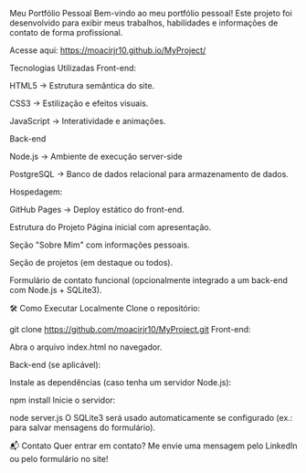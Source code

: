 Meu Portfólio Pessoal
Bem-vindo ao meu portfólio pessoal! Este projeto foi desenvolvido para exibir meus trabalhos, habilidades e informações de contato de forma profissional.

Acesse aqui: https://moacirjr10.github.io/MyProject/

Tecnologias Utilizadas
Front-end:

HTML5 → Estrutura semântica do site.

CSS3 → Estilização e efeitos visuais.

JavaScript → Interatividade e animações.

Back-end

Node.js → Ambiente de execução server-side

PostgreSQL → Banco de dados relacional para armazenamento de dados.

Hospedagem:

GitHub Pages → Deploy estático do front-end.

Estrutura do Projeto
Página inicial com apresentação.

Seção "Sobre Mim" com informações pessoais.

Seção de projetos (em destaque ou todos).

Formulário de contato funcional (opcionalmente integrado a um back-end com Node.js + SQLite3).

🛠 Como Executar Localmente
Clone o repositório:

git clone https://github.com/moacirjr10/MyProject.git
Front-end:

Abra o arquivo index.html no navegador.

Back-end (se aplicável):

Instale as dependências (caso tenha um servidor Node.js):

npm install
Inicie o servidor:

node server.js
O SQLite3 será usado automaticamente se configurado (ex.: para salvar mensagens do formulário).

📬 Contato
Quer entrar em contato? Me envie uma mensagem pelo LinkedIn ou pelo formulário no site!
